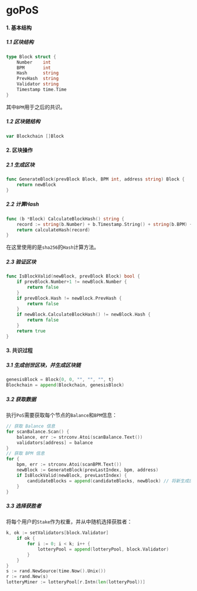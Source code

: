 # goPoS
#### 1. 基本结构

##### 1.1 区块结构

```go
type Block struct {
	Number    int
	BPM       int
	Hash      string
	PrevHash  string
	Validator string
	Timestamp time.Time
}
```

其中`BPM`用于之后的共识。

##### 1.2 区块链结构

```go
var Blockchain []Block
```

#### 2. 区块操作

##### 2.1 生成区块

```go
func GenerateBlock(prevBlock Block, BPM int, address string) Block {
	return newBlock
}
```

##### 2.2 计算Hash

```go
func (b *Block) CalculateBlockHash() string {
	record := string(b.Number) + b.Timestamp.String() + string(b.BPM) + b.PrevHash
	return calculateHash(record)
}
```

在这里使用的是`sha256`的`Hash`计算方法。

##### 2.3 验证区块

```go
func IsBlockValid(newBlock, prevBlock Block) bool {
	if prevBlock.Number+1 != newBlock.Number {
		return false
	}
	if prevBlock.Hash != newBlock.PrevHash {
		return false
	}
	if newBlock.CalculateBlockHash() != newBlock.Hash {
		return false
	}
	return true
}
```

#### 3. 共识过程

##### 3.1 生成创世区块，并生成区块链

```go
genesisBlock = Block{0, 0, "", "", "", t}
Blockchain = append(Blockchain, genesisBlock)
```

##### 3.2 获取数据

执行`PoS`需要获取每个节点的`Balance`和`BPM`信息：

```go
// 获取 Balance 信息
for scanBalance.Scan() {
	balance, err := strconv.Atoi(scanBalance.Text())
	validators[address] = balance
}
// 获取 BPM 信息
for {
	bpm, err := strconv.Atoi(scanBPM.Text())
	newBlock := GenerateBlock(prevLastIndex, bpm, address)
	if IsBlockValid(newBlock, prevLastIndex) {
		candidateBlocks = append(candidateBlocks, newBlock) // 将新生成的区块放入到候选区块中
	}
}
```

##### 3.3 选择获胜者

将每个用户的`Stake`作为权重，并从中随机选择获胜者：

```go
k, ok := setValidators[block.Validator]
	if ok {
		for i := 0; i < k; i++ {
			lotteryPool = append(lotteryPool, block.Validator)
		}
	}
}
s := rand.NewSource(time.Now().Unix())
r := rand.New(s)
lotteryMiner := lotteryPool[r.Intn(len(lotteryPool))]
```

